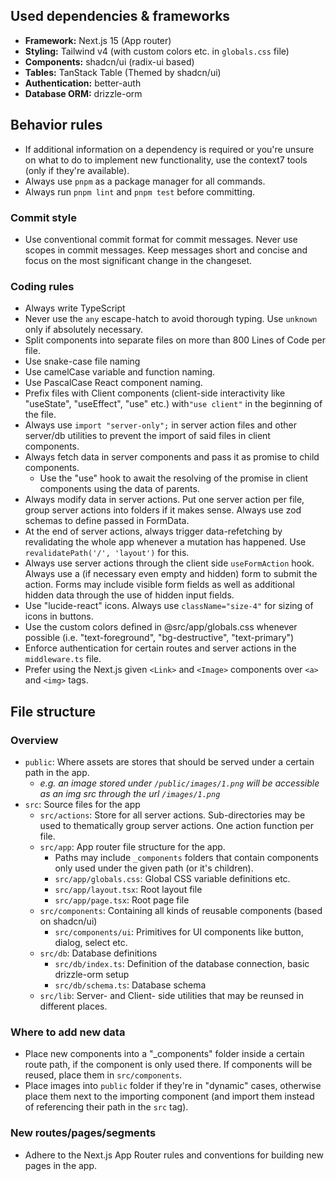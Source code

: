 ## Used dependencies & frameworks

- **Framework:** Next.js 15 (App router)
- **Styling:** Tailwind v4 (with custom colors etc. in `globals.css` file)
- **Components:** shadcn/ui (radix-ui based)
- **Tables:** TanStack Table (Themed by shadcn/ui)
- **Authentication:** better-auth
- **Database ORM:** drizzle-orm


## Behavior rules

- If additional information on a dependency is required or you're unsure on what to do to implement new functionality, use the context7 tools (only if they're available).
- Always use `pnpm` as a package manager for all commands.
- Always run `pnpm lint` and `pnpm test` before committing.

### Commit style

- Use conventional commit format for commit messages. Never use scopes in commit messages. Keep messages short and concise and focus on the most significant change in the changeset.

### Coding rules

- Always write TypeScript
- Never use the `any` escape-hatch to avoid thorough typing. Use `unknown` only if absolutely necessary.
- Split components into separate files on more than 800 Lines of Code per file.
- Use snake-case file naming
- Use camelCase variable and function naming.
- Use PascalCase React component naming.
- Prefix files with Client components (client-side interactivity like "useState", "useEffect", "use" etc.) with`"use client"` in the beginning of the file.
- Always use `import "server-only";` in server action files and other server/db utilities to prevent the import of said files in client components.
- Always fetch data in server components and pass it as promise to child components.
  - Use the "use" hook to await the resolving of the promise in client components using the data of parents.
- Always modify data in server actions. Put one server action per file, group server actions into folders if it makes sense. Always use zod schemas to define passed in FormData.
- At the end of server actions, always trigger data-refetching by revalidating the whole app whenever a mutation has happened. Use `revalidatePath('/', 'layout')` for this.
- Always use server actions through the client side `useFormAction` hook. Always use a (if necessary even empty and hidden) form to submit the action. Forms may include visible form fields as well as additional hidden data through the use of hidden input fields.
- Use "lucide-react" icons. Always use `className="size-4"` for sizing of icons in buttons.
- Use the custom colors defined in @src/app/globals.css whenever possible (i.e. "text-foreground", "bg-destructive", "text-primary")
- Enforce authentication for certain routes and server actions in the `middleware.ts` file.
- Prefer using the Next.js given `<Link>` and `<Image>` components over `<a>` and `<img>` tags.

## File structure

### Overview

- `public`: Where assets are stores that should be served under a certain path in the app.
    - *e.g. an image stored under `/public/images/1.png` will be accessible as an img src through the url `/images/1.png`*
- `src`: Source files for the app
    - `src/actions`: Store for all server actions. Sub-directories may be used to thematically group server actions. One action function per file.
    - `src/app`: App router file structure for the app.
        - Paths may include `_components` folders that contain components only used under the given path (or it's children).
        - `src/app/globals.css`: Global CSS variable definitions etc.
        - `src/app/layout.tsx`: Root layout file
        - `src/app/page.tsx`: Root page file
    - `src/components`: Containing all kinds of reusable components (based on shadcn/ui)
        - `src/components/ui`: Primitives for UI components like button, dialog, select etc.
    - `src/db`: Database definitions
        - `src/db/index.ts`: Definition of the database connection, basic drizzle-orm setup
        - `src/db/schema.ts`: Database schema
    - `src/lib`: Server- and Client- side utilities that may be reunsed in different places.

### Where to add new data

- Place new components into a "_components" folder inside a certain route path, if the component is only used there. If components will be reused, place them in `src/components`.
- Place images into `public` folder if they're in "dynamic" cases, otherwise place them next to the importing component (and import them instead of referencing their path in the `src` tag).

### New routes/pages/segments

- Adhere to the Next.js App Router rules and conventions for building new pages in the app.
